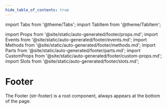 ```yaml
---
hide_table_of_contents: true
---
```

import Tabs from '@theme/Tabs';
import TabItem from '@theme/TabItem';

import Props from '@site/static/auto-generated/footer/props.md';
import Events from '@site/static/auto-generated/footer/events.md';
import Methods from '@site/static/auto-generated/footer/methods.md';
import Parts from '@site/static/auto-generated/footer/parts.md';
import CustomProps from '@site/static/auto-generated/footer/custom-props.md';
import Slots from '@site/static/auto-generated/footer/slots.md';



# Footer

The Footer (str-footer) is a root component, always appears at the bottom of the page.

  
<Props />
<Events />
<Methods />
<Parts />
<CustomProps />
<Slots />